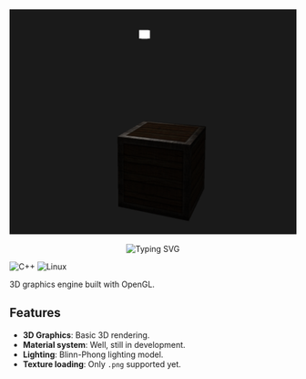 <img src="https://github.com/Minuta18-s-3D-engine/.github/blob/main/profile/Screenshot.png">

<p align="center">
<img src="https://readme-typing-svg.demolab.com?font=Fira+Code&size=34&duration=3000&pause=1000&color=35F724&center=true&repeat=false&width=435&lines=3D+engine+in+C%2B%2B" alt="Typing SVG" />
</p>

![C++](https://img.shields.io/badge/Code-C++-informational?style=flat&logo=cplusplus&color=00599C)
![Linux](https://img.shields.io/badge/System-Linux-informational?style=flat&logo=linux&color=FCC624)

3D graphics engine built with OpenGL.

## Features

- **3D Graphics**: Basic 3D rendering.
- **Material system**: Well, still in development.
- **Lighting**: Blinn-Phong lighting model.
- **Texture loading**: Only `.png` supported yet.
